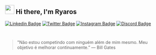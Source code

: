 <h2><img src="https://emojis.slackmojis.com/emojis/images/1570211625/6611/wave-animated.gif?1570211625" width="30"/> Hi there, I'm Ryaros</h2>

[![Linkedin Badge](https://img.shields.io/badge/-LinkedIn-330F63?style=flat&logo=Linkedin&logoColor=white)](https://www.linkedin.com/in/gabrielgamon/)
[![Twitter Badge](https://img.shields.io/badge/-Twitter-330F63?style=flat&logo=Twitter&logoColor=white)](https://twitter.com/yongmc_)
[![Instagram Badge](https://img.shields.io/badge/-Instagram-330F63?style=flat&logo=instagram&logoColor=white)](https://www.facebook.com/profile.php?id=100004602799158)
[![Discord Badge](https://img.shields.io/badge/Discord-330F63?style=flat&logo=discord&logoColor=white)](https://γουиg#0770)

<br>

> "Não estou competindo com ninguém além de mim mesmo. Meu objetivo é melhorar continuamente.”
― Bill Gates

<br>





